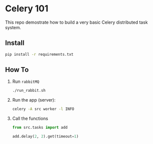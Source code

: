 # Celery 101

This repo demostrate how to build a very basic Celery distributed task system.

## Install

```bash
pip install -r requirements.txt
```

## How To

1. Run `rabbitMQ`

    ```bash
    ./run_rabbit.sh
    ```

2. Run the app (server):

    ```bash
    celery -A src worker -l INFO
    ```

3. Call the functions

    ```python
    from src.tasks import add

    add.delay(2, 2).get(timeout=1)
    ```
